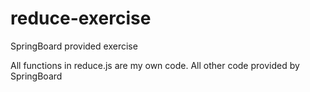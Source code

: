 # reduce-exercise
SpringBoard provided exercise

All functions in reduce.js are my own code. All other code provided by SpringBoard
